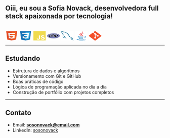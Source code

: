 ## Oiii, eu sou a Sofia Novack, desenvolvedora full stack apaixonada por tecnologia!

<div style="display: inline_block"><br>
  <img align="center" alt="Sofia-HTML" height="30" width="40" src="https://raw.githubusercontent.com/devicons/devicon/master/icons/html5/html5-original.svg">
  <img align="center" alt="Sofia-CSS" height="30" width="40" src="https://raw.githubusercontent.com/devicons/devicon/master/icons/css3/css3-original.svg">
  <img align="center" alt="Sofia-JS" height="30" width="40" src="https://raw.githubusercontent.com/devicons/devicon/master/icons/javascript/javascript-plain.svg">
  <img align="center" alt="Sofia-PHP" height="30" width="40" src="https://raw.githubusercontent.com/devicons/devicon/master/icons/php/php-original.svg">
  <img align="center" alt="Sofia-MySQL" height="30" width="40" src="https://raw.githubusercontent.com/devicons/devicon/master/icons/mysql/mysql-original.svg">
  <img align="center" alt="Sofia-Java" height="30" width="40" src="https://raw.githubusercontent.com/devicons/devicon/master/icons/java/java-original.svg">
  <img align="center" alt="Sofia-Git" height="30" width="40" src="https://raw.githubusercontent.com/devicons/devicon/master/icons/git/git-original.svg">
</div>

---

## Estudando

- Estrutura de dados e algoritmos  
- Versionamento com Git e GitHub  
- Boas práticas de código  
- Lógica de programação aplicada no dia a dia  
- Construção de portfólio com projetos completos

---

## Contato

- Email: **sosonovack@email.com**  
- LinkedIn: [sosonovack](https://www.linkedin.com/in/sofianovack/)
